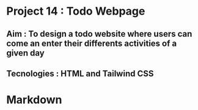 # Project 14 : Todo Webpage

## Aim : To design a todo website where users can come an enter their differents activities of a given day

## Tecnologies : HTML and Tailwind CSS

# Markdown